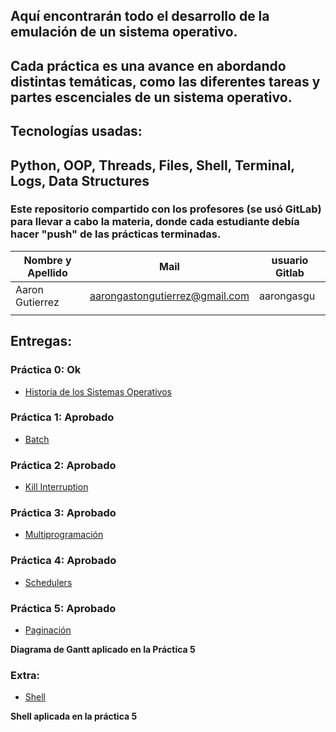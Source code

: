 ## Aquí encontrarán todo el desarrollo de la emulación de un sistema operativo.
## Cada práctica es una avance en abordando distintas temáticas, como las diferentes tareas y partes escenciales de un sistema operativo.

## Tecnologías usadas:
## Python, OOP, Threads, Files, Shell, Terminal, Logs, Data Structures

### Este repositorio compartido con los profesores (se usó GitLab) para llevar a cabo la materia, donde cada estudiante debía hacer "push" de las prácticas terminadas.

| Nombre y Apellido              |      Mail                      |     usuario Gitlab   |
| -----------------------------  | ------------------------------ | -------------------  |
| Aaron Gutierrez                | aarongastongutierrez@gmail.com | aarongasgu           |  
|                                |                                |                      |


## Entregas:

### Práctica 0: **Ok**
 - [Historia de los Sistemas Operativos](https://gitlab.com/so-unq-2022-s2/grupo_8/-/blob/main/practicas/practica_0/Historia_SOs.md)

### Práctica 1: **Aprobado**
 - [Batch](https://gitlab.com/so-unq-2022-s2/grupo_8/-/tree/main/practicas/practica_1)

### Práctica 2: **Aprobado**
 - [Kill Interruption](https://gitlab.com/so-unq-2022-s2/grupo_8/-/tree/main/practicas/practica_2)

### Práctica 3: **Aprobado**
 - [Multiprogramación](https://gitlab.com/so-unq-2022-s2/grupo_8/-/tree/main/practicas/practica_3)

### Práctica 4:  **Aprobado** 
- [Schedulers](https://gitlab.com/so-unq-2022-s2/grupo_8/-/tree/main/practicas/practica_4)

### Práctica 5: **Aprobado**
- [Paginación](https://gitlab.com/so-unq-2022-s2/grupo_8/-/tree/main/practicas/practica_5)

**Diagrama de Gantt aplicado en la Práctica 5**

### Extra:

- [Shell](https://gitlab.com/so-unq-2022-s2/grupo_8/-/tree/main/practicas/practica_5/shell.py)

**Shell aplicada en la práctica 5**
